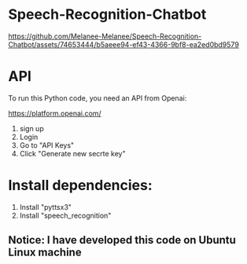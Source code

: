 # Speech-Recognition-Chatbot

https://github.com/Melanee-Melanee/Speech-Recognition-Chatbot/assets/74653444/b5aeee94-ef43-4366-9bf8-ea2ed0bd9579


# API

To run this Python code, you need an API from Openai: 

https://platform.openai.com/

1. sign up
2. Login
3. Go to "API Keys"
4. Click "Generate new secrte key"



  # Install dependencies: 
  1. Install "pyttsx3"
  2. Install "speech_recognition"

## Notice: I have developed this code on Ubuntu Linux machine 

